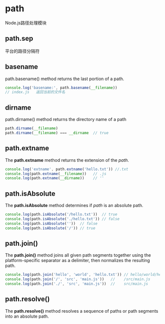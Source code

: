 # path

  Node.js路径处理模块

## path.sep

  平台的路径分隔符

## basename

  path.basename() method returns the last portion of a path.

```js
console.log('basename:', path.basename(__filename))
// index.js   返回当前的文件名
```

## dirname

  path.dirname() method returns the directory name of a path

```js
path.dirname(__filename)
path.dirname(__filename) === __dirname  // true
```

## path.extname

  The **path.extname** method returns the extension of the *path*.

```js
console.log('extname', path.extname('hello.txt')) //.txt
console.log(path.extname(__filename))   // .js
console.log(path.extname(__dirname))    // ''
```

## path.isAbsolute

  The **path.isAbsolute** method determines if *path* is an absolute path.

```js
console.log(path.isAbsolute('/hello.txt'))  // true
console.log(path.isAbsolute('./hello.txt')) // false
console.log(path.isAbsolute(''))  // false
console.log(path.isAbsolute('/')) // true
```

## path.join()

  The **path.join()** method joins all given path segments together using the platform-specific separator as a
  delimiter, then normalizes the resulting path.

```js
console.log(path.join('hello', 'world', 'hello.txt')) // hello/world/hello.txt
console.log(path.join('/', 'src', 'main.js'))   //    /src/main.js
console.log(path.join('./', 'src', 'main.js'))  //    src/main.js
```

## path.resolve()

  The **path.resolve()** method resolves a sequence of paths or path segments into an absolute path.

```js

```